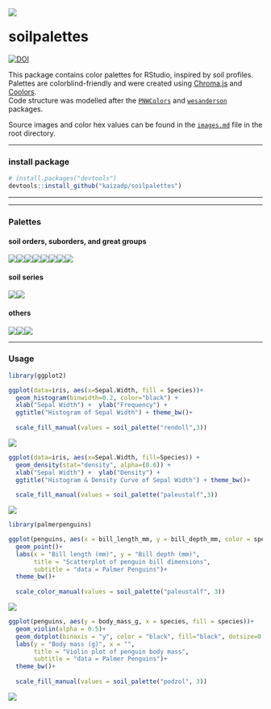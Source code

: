 
<img align="left" src="images/0-logo.png">

# soilpalettes

[![DOI](https://zenodo.org/badge/257353182.svg)](https://zenodo.org/badge/latestdoi/257353182)

This package contains color palettes for RStudio, inspired by soil
profiles. Palettes are colorblind-friendly and were created using
[Chroma.js](https://gka.github.io/palettes/) and
[Coolors](https://coolors.co).  
Code structure was modelled after the
[`PNWColors`](https://github.com/jakelawlor/PNWColors) and
[`wesanderson`](https://github.com/karthik/wesanderson) packages.

Source images and color hex values can be found in the
[`images.md`](https://github.com/kaizadp/soilpalettes/blob/master/images.md)
file in the root directory.

-----

### install package

``` r
# install.packages("devtools") 
devtools::install_github("kaizadp/soilpalettes")
```

-----

-----

### Palettes

#### soil orders, suborders, and great groups

![](readme_files/figure-gfm/orders-1.png)<!-- -->![](readme_files/figure-gfm/orders-2.png)<!-- -->![](readme_files/figure-gfm/orders-3.png)<!-- -->![](readme_files/figure-gfm/orders-4.png)<!-- -->![](readme_files/figure-gfm/orders-5.png)<!-- -->![](readme_files/figure-gfm/orders-6.png)<!-- -->![](readme_files/figure-gfm/orders-7.png)<!-- -->![](readme_files/figure-gfm/orders-8.png)<!-- -->

#### soil series

![](readme_files/figure-gfm/series-1.png)<!-- -->![](readme_files/figure-gfm/series-2.png)<!-- -->

#### others

![](readme_files/figure-gfm/misc-1.png)<!-- -->![](readme_files/figure-gfm/misc-2.png)<!-- -->![](readme_files/figure-gfm/misc-3.png)<!-- -->

-----

### Usage

``` r
library(ggplot2)

ggplot(data=iris, aes(x=Sepal.Width, fill = Species))+
  geom_histogram(binwidth=0.2, color="black") + 
  xlab("Sepal Width") +  ylab("Frequency") + 
  ggtitle("Histogram of Sepal Width") + theme_bw()+
  
  scale_fill_manual(values = soil_palette("rendoll",3))
```

![](readme_files/figure-gfm/usage1-1.png)<!-- -->

``` r
ggplot(data=iris, aes(x=Sepal.Width, fill=Species)) + 
  geom_density(stat="density", alpha=(0.6)) +
  xlab("Sepal Width") +  ylab("Density") + 
  ggtitle("Histogram & Density Curve of Sepal Width") + theme_bw()+
  
  scale_fill_manual(values = soil_palette("paleustalf",3))
```

![](readme_files/figure-gfm/usage2-1.png)<!-- -->

``` r
library(palmerpenguins)

ggplot(penguins, aes(x = bill_length_mm, y = bill_depth_mm, color = species))+
  geom_point()+ 
  labs(x = "Bill length (mm)", y = "Bill depth (mm)",
       title = "Scatterplot of penguin bill dimensions",
       subtitle = "data = Palmer Penguins")+
  theme_bw()+
  
  scale_color_manual(values = soil_palette("paleustalf", 3)) 
```

![](readme_files/figure-gfm/usage3-1.png)<!-- -->

``` r
ggplot(penguins, aes(y = body_mass_g, x = species, fill = species))+
  geom_violin(alpha = 0.5)+ 
  geom_dotplot(binaxis = "y", color = "black", fill="black", dotsize=0.3, stackdir = "center", binpositions="all")+
  labs(y = "Body mass (g)", x = "",
       title = "Violin plot of penguin body mass",
       subtitle = "data = Palmer Penguins")+
  theme_bw()+
  
  scale_fill_manual(values = soil_palette("podzol", 3)) 
```

![](readme_files/figure-gfm/usage4-1.png)<!-- -->
